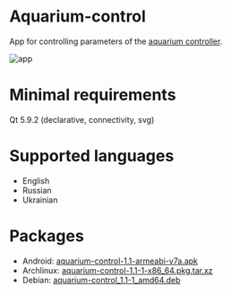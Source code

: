 # Aquarium-control
App for controlling parameters of the [aquarium controller](https://github.com/baranovskiykonstantin/aquarium).

![app](https://raw.github.com/baranovskiykonstantin/aquarium-control/master/screenshots/app.gif)

# Minimal requirements
Qt 5.9.2 (declarative, connectivity, svg)

# Supported languages
* English
* Russian
* Ukrainian

# Packages
* Android: [aquarium-control-1.1-armeabi-v7a.apk](https://drive.google.com/open?id=1gL70KFy2fDpV8pC0aSZhfma2rKneUnzL)
* Archlinux: [aquarium-control-1.1-1-x86_64.pkg.tar.xz](https://drive.google.com/open?id=1VP4ry6ZF_R21swCBgQ-5g98NGOHmyGge)
* Debian: [aquarium-control_1.1-1_amd64.deb](https://drive.google.com/open?id=1-_4KrhlElrmWQ2waHJr95qY-eoTeri_3)
